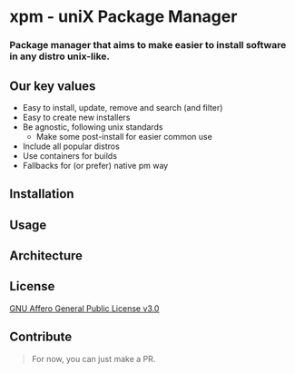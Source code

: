 # xpm - uniX Package Manager

### Package manager that aims to make easier to install software in any distro unix-like.
## Our key values
- Easy to install, update, remove and search (and filter)
- Easy to create new installers
- Be agnostic, following unix standards
  - Make some post-install for easier common use
- Include all popular distros
- Use containers for builds
- Fallbacks for (or prefer) native pm way
## Installation

## Usage

    
## Architecture
## License
[GNU Affero General Public License v3.0](LICENSE.md)
## Contribute
> For now, you can just make a PR.
